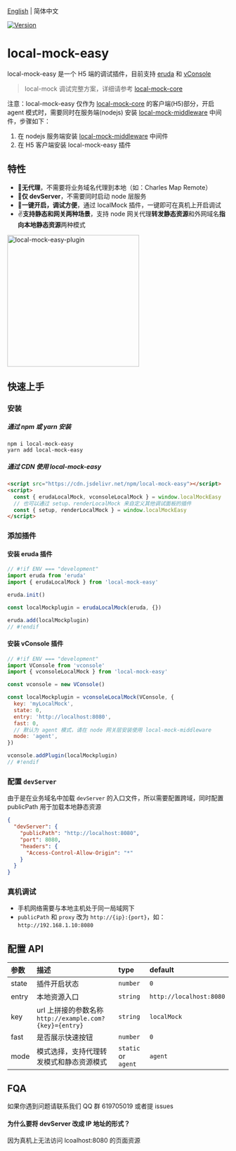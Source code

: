 [English](/packages/local-mock-easy/README.md) | 简体中文

<a href="https://www.npmjs.com/package/local-mock-easy"><img src="https://img.shields.io/npm/v/local-mock-easy.svg?sanitize=true" alt="Version"></a>

# local-mock-easy

local-mock-easy 是一个 H5 端的调试插件，目前支持 [eruda](https://www.npmjs.com/package/eruda) 和 [vConsole](https://www.npmjs.com/package/vconsole)

> local-mock 调试完整方案，详细请参考 [local-mock-core](https://github.com/vigory/local-mock-core)

注意：local-mock-easy 仅作为 [local-mock-core](https://github.com/vigory/local-mock-core) 的客户端(H5)部分，开启 agent 模式时，需要同时在服务端(nodejs) 安装 [local-mock-middleware](https://www.npmjs.com/package/local-mock-middleware) 中间件，步骤如下：

1. 在 nodejs 服务端安装 [local-mock-middleware](https://www.npmjs.com/package/local-mock-middleware) 中间件
1. 在 H5 客户端安装 local-mock-easy 插件

## 特性

- 🎉**无代理**，不需要将业务域名代理到本地（如：Charles Map Remote）
- 🚀**仅 devServer**，不需要同时启动 node 层服务
- 🌻**一键开启，调试方便**，通过 localMock 插件，一键即可在真机上开启调试
- ✌️**支持静态和网关两种场景**，支持 node 网关代理**转发静态资源**和外网域名**指向本地静态资源**两种模式

<img width="300" src="https://github.com/vigory/local-mock-core/docs/assets/local-mock-easy-plugin.png" alt="local-mock-easy-plugin" />

## 快速上手

### 安装

##### 通过 npm 或 yarn 安装

```shell
npm i local-mock-easy
yarn add local-mock-easy
```

##### 通过 CDN 使用 local-mock-easy

```html
<script src="https://cdn.jsdelivr.net/npm/local-mock-easy"></script>
<script>
  const { erudaLocalMock, vconsoleLocalMock } = window.localMockEasy
  // 也可以通过 setup、renderLocalMock 来自定义其他调试面板的插件
  const { setup, renderLocalMock } = window.localMockEasy
</script>
```

### 添加插件

#### 安装 eruda 插件

```js
// #!if ENV === "development"
import eruda from 'eruda'
import { erudaLocalMock } from 'local-mock-easy'

eruda.init()

const localMockplugin = erudaLocalMock(eruda, {})

eruda.add(localMockplugin)
// #!endif
```

#### 安装 vConsole 插件

```js
// #!if ENV === "development"
import VConsole from 'vconsole'
import { vconsoleLocalMock } from 'local-mock-easy'

const vconsole = new VConsole()

const localMockplugin = vconsoleLocalMock(VConsole, {
  key: 'myLocalMock',
  state: 0,
  entry: 'http://localhost:8080',
  fast: 0,
  // 默认为 agent 模式，请在 node 网关层安装使用 local-mock-middleware
  mode: 'agent',
})

vconsole.addPlugin(localMockplugin)
// #!endif
```

### 配置 `devServer`

由于是在业务域名中加载 `devServer` 的入口文件，所以需要配置跨域，同时配置 publicPath 用于加载本地静态资源

```json
{
  "devServer": {
    "publicPath": "http://localhost:8080",
    "port": 8080,
    "headers": {
      "Access-Control-Allow-Origin": "*"
    }
  }
}
```

### 真机调试

- 手机网络需要与本地主机处于同一局域网下
- `publicPath` 和 `proxy` 改为 `http://{ip}:{port}`，如：`http://192.168.1.10:8080`

## 配置 API

| 参数 | 描述 | type | default |
| :-- | :-- | :-- | :-- |
| state | 插件开启状态 | `number` | `0` |
| entry | 本地资源入口 | `string` | `http://localhost:8080` |
| key | url 上拼接的参数名称 <br /> `http://example.com?{key}={entry}` | `string` | `localMock` |
| fast | 是否展示快速按钮 | `number` | `0` |
| mode | 模式选择，支持代理转发模式和静态资源模式 | `static` or `agent` | `agent` |

## FQA

如果你遇到问题请联系我们 QQ 群 619705019 或者提 issues

#### 为什么要将 devServer 改成 IP 地址的形式？

因为真机上无法访问 lcoalhost:8080 的页面资源
